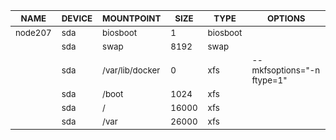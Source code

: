| <sub>NAME</sub> | <sub>DEVICE</sub> | <sub>MOUNTPOINT</sub> | <sub>SIZE</sub> | <sub>TYPE</sub> | <sub>OPTIONS</sub> |
| ---- | ------ | ---------- | ---- | ---- | ------- |
| <sub>node207</sub> | <sub>sda</sub> | <sub>biosboot</sub> | <sub>1</sub> | <sub>biosboot</sub> | <sub></sub> |
| <sub></sub> | <sub>sda</sub> | <sub>swap</sub> | <sub>8192</sub> | <sub>swap</sub> | <sub></sub> |
| <sub></sub> | <sub>sda</sub> | <sub>/var/lib/docker</sub> | <sub>0</sub> | <sub>xfs</sub> | <sub>--mkfsoptions="-n ftype=1"</sub> |
| <sub></sub> | <sub>sda</sub> | <sub>/boot</sub> | <sub>1024</sub> | <sub>xfs</sub> | <sub></sub> |
| <sub></sub> | <sub>sda</sub> | <sub>/</sub> | <sub>16000</sub> | <sub>xfs</sub> | <sub></sub> |
| <sub></sub> | <sub>sda</sub> | <sub>/var</sub> | <sub>26000</sub> | <sub>xfs</sub> | <sub></sub> |
